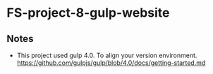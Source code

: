 # FS-project-8-gulp-website
## Notes
* This project used gulp 4.0.  To align your version environment. https://github.com/gulpjs/gulp/blob/4.0/docs/getting-started.md
